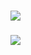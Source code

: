 ### ![](https://media.discordapp.net/attachments/1214160383762239539/1214164232590069780/image.png?ex=65f81d8f&is=65e5a88f&hm=f5212bf01a77cc2a7284ad88a0c5b838468f60569b4ff526817e546c96252c58&=&format=webp&quality=lossless&width=1151&height=247)
### ![](https://media.discordapp.net/attachments/1214160383762239539/1214160618404188220/tumblr_4e5490cdce3bfeefc89c357825f6b20e_b1d78140_2048.png?ex=65f81a31&is=65e5a531&hm=b912cdef9353c849dfc787c2428ab43b7f20d0e490fa59cfc1bd9dcb23669451&=&format=webp&quality=lossless&width=1439&height=143)
